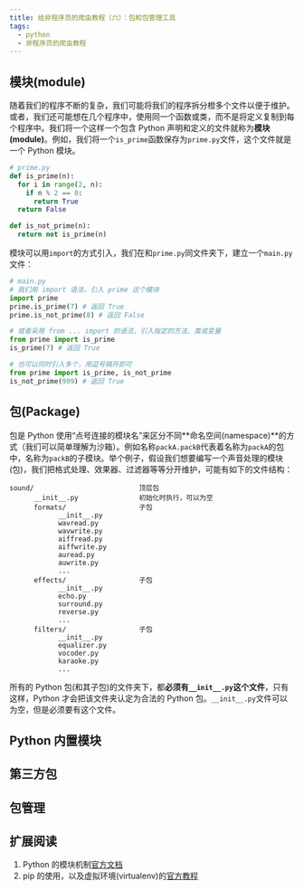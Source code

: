 ```yaml
---
title: 给非程序员的爬虫教程（六）：包和包管理工具
tags:
  - python
  - 非程序员的爬虫教程
---
```


## 模块(module)
随着我们的程序不断的复杂，我们可能将我们的程序拆分橙多个文件以便于维护。或者，我们还可能想在几个程序中，使用同一个函数或类，而不是将定义复制到每个程序中。我们将一个这样一个包含 Python 声明和定义的文件就称为**模块(module)**。例如，我们将一个`is_prime`函数保存为`prime.py`文件，这个文件就是一个 Python 模块。
```python
# prime.py
def is_prime(n):
  for i in range(2, n):
    if n % 2 == 0:
      return True
  return False

def is_not_prime(n):
  return not is_prime(n)
```
模块可以用`import`的方式引入，我们在和`prime.py`同文件夹下，建立一个`main.py`文件：
```python
# main.py
# 我们用 import 语法，引入 prime 这个模块
import prime
prime.is_prime(7) # 返回 True
prime.is_not_prime(8) # 返回 False

# 或者采用 from ... import 的语法，引入指定的方法、类或变量
from prime import is_prime
is_prime(7) # 返回 True

# 也可以同时引入多个，用逗号隔开即可
from prime import is_prime, is_not_prime
is_not_prime(999) # 返回 True
```

## 包(Package)
包是 Python 使用“点号连接的模块名”来区分不同**命名空间(namespace)**的方式（我们可以简单理解为沙箱）。例如名称`packA.packB`代表着名称为`packA`的包中，名称为`packB`的子模块。举个例子，假设我们想要编写一个声音处理的模块(包)，我们把格式处理、效果器、过滤器等等分开维护，可能有如下的文件结构：
```
sound/                          顶层包
      __init__.py               初始化时执行，可以为空
      formats/                  子包
            __init__.py
            wavread.py
            wavwrite.py
            aiffread.py
            aiffwrite.py
            auread.py
            auwrite.py
            ...
      effects/                  子包
            __init__.py
            echo.py
            surround.py
            reverse.py
            ...
      filters/                  子包
            __init__.py
            equalizer.py
            vocoder.py
            karaoke.py
            ...
```
所有的 Python 包(和其子包)的文件夹下，都**必须有`__init__.py`这个文件**，只有这样，Python 才会把该文件夹认定为合法的 Python 包。`__init__.py`文件可以为空，但是必须要有这个文件。

## Python 内置模块

## 第三方包

## 包管理

## 扩展阅读
1. Python 的模块机制[官方文档](https://docs.python.org/3/tutorial/modules.html)
2. pip 的使用，以及虚拟环境(virtualenv)的[官方教程](https://packaging.python.org/tutorials/installing-packages/)